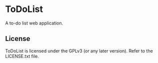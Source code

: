 
# ToDoList
A to-do list web application. 
## License

ToDoList is licensed under the GPLv3 (or any later version). Refer to the LICENSE.txt file.


